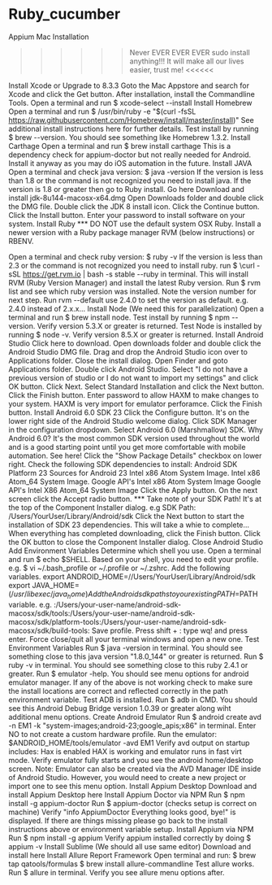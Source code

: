 # Ruby_cucumber
Appium Mac Installation
>>>>>> Never EVER EVER EVER sudo install anything!!! It will make all our lives easier, trust me! <<<<<<

Install Xcode or Upgrade to 8.3.3
Goto the Mac Appstore and search for Xcode and click the Get button.
After installation, install the Commandline Tools.
Open a terminal and run $ xcode-select --install
Install Homebrew
Open a terminal and run $ /usr/bin/ruby -e "$(curl -fsSL https://raw.githubusercontent.com/Homebrew/install/master/install)"
See additional install instructions here for further details.
Test install by running $ brew --version. You should see something like Homebrew 1.3.2.
Install Carthage
Open a terminal and run $ brew install carthage
This is a dependency check for appium-doctor but not really needed for Android. Install it anyway as you may do iOS automation in the future.
Install JAVA
Open a terminal and check java version: $ java -version
If the version is less than 1.8 or the command is not recognized you need to install java.
If the version is 1.8 or greater then go to Ruby install.
Go here
Download and install jdk-8u144-macosx-x64.dmg
Open Downloads folder and double click the DMG file.
Double click the JDK 8 install icon.
Click the Continue button.
Click the Install button.
Enter your password to install software on your system.
Install Ruby
*** DO NOT use the default system OSX Ruby. Install a newer version with a Ruby package manager RVM (below instructions) or RBENV.

Open a terminal and check ruby version: $ ruby -v
If the version is less than 2.3 or the command is not recognized you need to install ruby.
run $ \curl -sSL https://get.rvm.io | bash -s stable --ruby in terminal. This will install RVM (Ruby Version Manager) and install the latest Ruby version.
Run $ rvm list and see which ruby version was installed. Note the version number for next step.
Run rvm --default use 2.4.0 to set the version as default. e.g. 2.4.0 instead of 2.x.x...
Install Node (We need this for parallelization)
Open a terminal and run $ brew install node.
Test install by running $ npm --version. Verify version 5.3.X or greater is returned.
Test Node is installed by running $ node -v. Verify version 8.5.X or greater is returned.
Install Android Studio
Click here to download.
Open downloads folder and double click the Android Studio DMG file.
Drag and drop the Android Studio icon over to Applications folder. Close the install dialog.
Open Finder and goto Applications folder. Double click Android Studio.
Select "I do not have a previous version of studio or I do not want to import my settings" and click OK button.
Click Next.
Select Standard Installation and click the Next button.
Click the Finish button.
Enter password to allow HAXM to make changes to your system. HAXM is very import for emulator perforamce.
Click the Finish button.
Install Android 6.0 SDK 23
Click the Configure button. It's on the lower right side of the Android Studio welcome dialog.
Click SDK Manager in the configuration dropdown.
Select Android 6.0 (Marshmallow) SDK.
Why Android 6.0? It's the most common SDK version used throughout the world and is a good starting point until you get more comfortable with mobile automation. See here!
Click the "Show Package Details" checkbox on lower right.
Check the following SDK dependencies to install:
Android SDK Platform 23
Sources for Android 23
Intel x86 Atom System Image.
Intel x86 Atom_64 System Image.
Google API's Intel x86 Atom System Image
Google API's Intel X86 Atom_64 System Image
Click the Apply button.
On the next screen click the Accept radio button.
*** Take note of your SDK Path! It's at the top of the Component Installer dialog. e.g SDK Path: /Users/YourUser/Library/Android/sdk
Click the Next button to start the installation of SDK 23 dependencies. This will take a whie to complete...
When everything has completed downloading, click the Finish button.
Click the OK button to close the Component Installer dialog.
Close Android Studio
Add Environment Variables
Determine which shell you use. Open a terminal and run $ echo $SHELL.
Based on your shell, you need to edit your profile. e.g. $ vi ~/.bash_profile or ~/.profile or ~/.zshrc.
Add the following variables.
export ANDROID_HOME=//Users/YourUser/Library/Android/sdk
export JAVA_HOME=$(/usr/libexec/java_home)
Add the Android sdk paths to your existing PATH=$PATH variable. e.g. :/Users/your-user-name/android-sdk-macosx/sdk/tools:/Users/your-user-name/android-sdk-macosx/sdk/platform-tools:/Users/your-user-name/android-sdk-macosx/sdk/build-tools:
Save profile. Press shift + : type wq! and press enter.
Force close/quit all your terminal windows and open a new one.
Test Environment Variables
Run $ java -version in terminal. You should see something close to this java version "1.8.0_144" or greater is returned.
Run $ ruby -v in terminal. You should see something close to this ruby 2.4.1 or greater.
Run $ emulator -help. You should see menu options for android emulator manager.
If any of the above is not working check to make sure the install locations are correct and reflected correctly in the path environment variable.
Test ADB is installed.
Run $ adb in CMD. You should see this Android Debug Bridge version 1.0.39 or greater along wiht additional menu options.
Create Android Emulator
Run $ android create avd -n EM1 -k "system-images;android-23;google_apis;x86" in terminal.
Enter NO to not create a custom hardware profile.
Run the emulator: $ANDROID_HOME/tools/emulator -avd EM1
Verify avd output on startup includes:
Hax is enabled
HAX is working and emulator runs in fast virt mode.
Verify emulator fully starts and you see the android home/desktop screen.
Note: Emulator can also be created via the AVD Manager IDE inside of Android Studio. However, you would need to create a new project or import one to see this menu option.
Install Appium Desktop
Download and install Appium Desktop here
Install Appium Doctor via NPM
Run $ npm install -g appium-doctor
Run $ appium-doctor (checks setup is correct on machine)
Verify "info AppiumDoctor Everything looks good, bye!" is displayed.
If there are things missing please go back to the install instructions above or environment variable setup.
Install Appium via NPM
Run $ npm install -g appium
Verify appium installed correctly by doing $ appium -v
Install Sublime (We should all use same editor)
Download and install here
Install Allure Report Framework
Open terminal and run:
$ brew tap qatools/formulas
$ brew install allure-commandline
Test allure works. Run $ allure in terminal. Verify you see allure menu options after.
